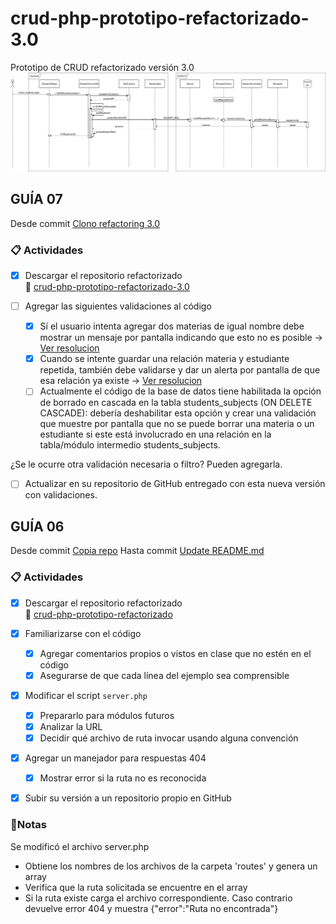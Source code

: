 # crud-php-prototipo-refactorizado-3.0
Prototipo de CRUD refactorizado versión 3.0
![Diagrama de secuencia de de la obtención de estudiantes](/uml/diagrama_de_secuencia_refactoring-3.0.png?raw=true "Diagrama de secuencia de de la obtención de estudiantes")


## GUÍA 07
Desde commit [Clono refactoring 3.0](https://github.com/CamilaSanchezB/TIB-Refactoring-G06/commit/82ce3db582e0f97dc17641018a51d839736ae423)

### 📋 Actividades

- [x] Descargar el repositorio refactorizado  
  🔗 [crud-php-prototipo-refactorizado-3.0](https://github.com/gabrielinuz/crud-php-prototipo-refactorizado-3.0)

- [ ] Agregar las siguientes validaciones al código  
    - [x] Sí el usuario intenta agregar dos materias de igual nombre debe mostrar un mensaje por pantalla indicando que esto no es posible -> [Ver resolucion](https://github.com/CamilaSanchezB/TIB-Refactoring-G06/pull/2)
    - [x] Cuando se intente guardar una relación materia y estudiante repetida, también debe validarse y dar un alerta por pantalla de que esa relación ya existe  -> [Ver resolucion](https://github.com/CamilaSanchezB/TIB-Refactoring-G06/pull/4)
    - [ ] Actualmente el código de la base de datos tiene habilitada la opción de borrado en cascada en la tabla students_subjects (ON DELETE CASCADE): debería deshabilitar esta opción y crear una validación que muestre por pantalla que no se puede borrar una materia o un estudiante si este está involucrado en una relación en la tabla/módulo intermedio students_subjects.

¿Se le ocurre otra validación necesaria o filtro? Pueden agregarla.

- [ ] Actualizar en su repositorio de GitHub entregado con esta nueva versión con validaciones.


## GUÍA 06
Desde commit [Copia repo](https://github.com/CamilaSanchezB/TIB-Refactoring-G06/commit/bbbc241a1b4cb68c3601b7b9d246d4a44c22230d)
Hasta commit [Update README.md](https://github.com/CamilaSanchezB/TIB-Refactoring-G06/commit/88cb7c5de8450a9d57550b02dd13458f97db5f6f)

### 📋 Actividades

- [x] Descargar el repositorio refactorizado  
  🔗 [crud-php-prototipo-refactorizado](https://github.com/gabrielinuz/crud-php-prototipo-refactorizado)

- [x] Familiarizarse con el código   
    - [x] Agregar comentarios propios o vistos en clase que no estén en el código  
    - [x] Asegurarse de que cada línea del ejemplo sea comprensible

- [x] Modificar el script `server.php`  
    - [x] Prepararlo para módulos futuros  
    - [x] Analizar la URL  
    - [x] Decidir qué archivo de ruta invocar usando alguna convención

- [x] Agregar un manejador para respuestas 404  
    - [x] Mostrar error si la ruta no es reconocida

- [x] Subir su versión a un repositorio propio en GitHub

### 📝Notas
Se modificó el archivo server.php
- Obtiene los nombres de los archivos de la carpeta 'routes' y genera un array
- Verifica que la ruta solicitada se encuentre en el array
- Si la ruta existe carga el archivo correspondiente. Caso contrario devuelve error 404 y muestra {"error":"Ruta no encontrada"}
